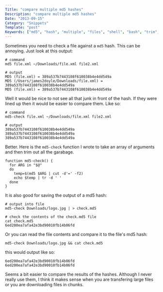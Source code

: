 ```yaml
---
Title: "compare multiple md5 hashes"
Description: "compare multiple md5 hashes"
Date: "2013-09-15"
Category: "Snippets"
Template: "post"
Keywords: ["md5", "hash", "multiple", "files", "shell", "bash", "trim", "compare"]
---
```


Sometimes you need to check a file against a `md5` hash. This can be annoying. Just look at this output:

```shell
# command
md5 file.xml ~/Downloads/file.xml file2.xml

# output
MD5 (file.xml) = 389a537b7443108f610038b4e4dd549a
MD5 (/Users/james2doyle/Downloads/file.xml) = 389a537b7443108f610038b4e4dd549a
MD5 (file.xml) = 389a537b7443108f610038b4e4dd549a
```

Well it would be nice to not see all that junk in front of the hash. If they were lined up then it would be easier to compare them. Like so:

```shell
# command
md5-check file.xml ~/Downloads/file.xml file2.xml

# output
389a537b7443108f610038b4e4dd549a
389a537b7443108f610038b4e4dd549a
389a537b7443108f610038b4e4dd549a
```

Better. Here is the `md5-check` function I wrote to take an array of arguments and then trim out all the garabage.

```shell
function md5-check() {
  for ARG in "$@"
  do
    temp=$(md5 $ARG | cut -d'=' -f2)
    echo $temp | tr -d ' '
  done
}
```

It is also good for saving the output of a md5 hash:

```shell
# output into file
md5-check Downloads/logo.jpg | > check.md5

# check the contents of the check.md5 file
cat check.md5
6ed200ea7afa42e3bd90010fb14b06fd
```

Or you can read the file contents and compare it to the file's md5 hash:

```shell
md5-check Downloads/logo.jpg && cat check.md5
```

this would output like so:

    6ed200ea7afa42e3bd90010fb14b06fd
    6ed200ea7afa42e3bd90010fb14b06fd

Seems a bit easier to compare the results of the hashes. Although I never really use them, I think it makes sense when you are transfering large files or you are downloading files in chunks.
